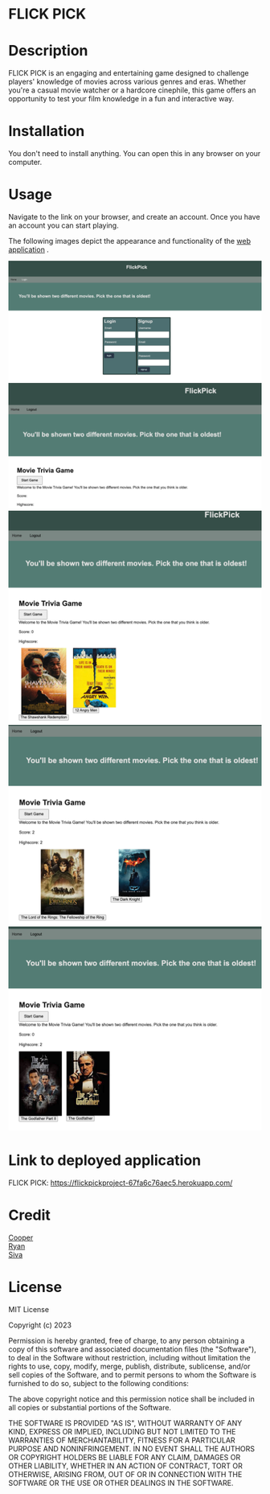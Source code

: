 # FLICK PICK

# Description

FLICK PICK is an engaging and entertaining game designed to challenge players' knowledge of movies across various genres and eras. Whether you're a casual movie watcher or a hardcore cinephile, this game offers an opportunity to test your film knowledge in a fun and interactive way.

# Installation

You don't need to install anything. You can open this in any browser on your computer.

# Usage

Navigate to the link on your browser, and create an account. Once you have an account you can start playing. 

The following images depict the appearance and functionality of the [web application](https://flickpickproject-67fa6c76aec5.herokuapp.com/) .



![Start Page](public/screenShoots/homepage.png)
![Log in](public/screenShoots/afterLogin.png)
![Start game](public/screenShoots/startGame.png)
![High score](public/screenShoots/highScore.png)
![Log back in](public/screenShoots/logoutLogbackin.png)




# Link to deployed application

FLICK PICK: https://flickpickproject-67fa6c76aec5.herokuapp.com/

# Credit

[Cooper](https://github.com/coopergriffin) \
[Ryan](https://github.com/Ryanwalker2) \
[Siva](https://github.com/sivanishanthar) 

# License

MIT License

Copyright (c) 2023 

Permission is hereby granted, free of charge, to any person obtaining a copy
of this software and associated documentation files (the "Software"), to deal
in the Software without restriction, including without limitation the rights
to use, copy, modify, merge, publish, distribute, sublicense, and/or sell
copies of the Software, and to permit persons to whom the Software is
furnished to do so, subject to the following conditions:

The above copyright notice and this permission notice shall be included in all
copies or substantial portions of the Software.

THE SOFTWARE IS PROVIDED "AS IS", WITHOUT WARRANTY OF ANY KIND, EXPRESS OR
IMPLIED, INCLUDING BUT NOT LIMITED TO THE WARRANTIES OF MERCHANTABILITY,
FITNESS FOR A PARTICULAR PURPOSE AND NONINFRINGEMENT. IN NO EVENT SHALL THE
AUTHORS OR COPYRIGHT HOLDERS BE LIABLE FOR ANY CLAIM, DAMAGES OR OTHER
LIABILITY, WHETHER IN AN ACTION OF CONTRACT, TORT OR OTHERWISE, ARISING FROM,
OUT OF OR IN CONNECTION WITH THE SOFTWARE OR THE USE OR OTHER DEALINGS IN THE
SOFTWARE.

